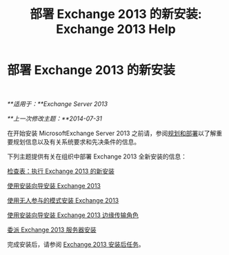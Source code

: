 ﻿---
title: '部署 Exchange 2013 的新安装: Exchange 2013 Help'
TOCTitle: 部署 Exchange 2013 的新安装
ms:assetid: 681835cf-79fe-4aa7-8a28-4a39944d0efc
ms:mtpsurl: https://technet.microsoft.com/zh-cn/library/Aa998619(v=EXCHG.150)
ms:contentKeyID: 50490835
ms.date: 01/11/2018
mtps_version: v=EXCHG.150
ms.translationtype: HT
---

# 部署 Exchange 2013 的新安装

 

_**适用于：**Exchange Server 2013_

_**上一次修改主题：**2014-07-31_

在开始安装 MicrosoftExchange Server 2013 之前请，参阅[规划和部署](planning-and-deployment-for-exchange-2013-installation-instructions.md)以了解重要规划信息以及有关系统要求和先决条件的信息。

下列主题提供有关在组织中部署 Exchange 2013 全新安装的信息：

[检查表：执行 Exchange 2013 的新安装](checklist-perform-a-new-installation-of-exchange-2013-exchange-2013-help.md)

[使用安装向导安装 Exchange 2013](install-exchange-2013-using-the-setup-wizard-exchange-2013-help.md)

[使用无人参与的模式安装 Exchange 2013](install-exchange-2013-using-unattended-mode-exchange-2013-help.md)

[使用安装向导安装 Exchange 2013 边缘传输角色](install-the-exchange-2013-edge-transport-role-using-the-setup-wizard-exchange-2013-help.md)

[委派 Exchange 2013 服务器安装](delegate-the-installation-of-an-exchange-2013-server-exchange-2013-help.md)

完成安装后，请参阅 [Exchange 2013 安装后任务](exchange-2013-post-installation-tasks-exchange-2013-help.md)。

